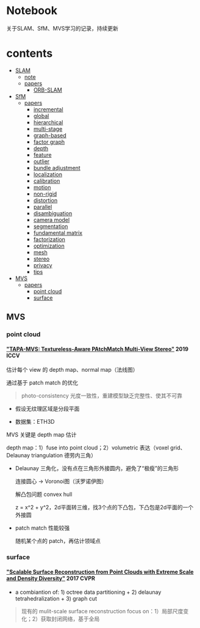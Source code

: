 # Notebook

关于SLAM、SfM、MVS学习的记录，持续更新

# contents
- [SLAM](./SLAM/README.md/#SLAM)
    - [note](./SLAM/README.md/#note)
    - [papers](./SLAM/README.md/#papers)
        - [ORB-SLAM](./SLAM/README.md/#ORB-SLAM)
- [SfM](./SfM/README.md/#SfM)
    - [papers](./SfM/README.md/#papers)
        - [incremental ](./SfM/README.md/#incremental)
        - [global](./SfM/README.md/#global)
        - [hierarchical](./SfM/README.md/#hierarchical)
        - [multi-stage](./SfM/README.md/#multi-stage)
        - [graph-based](./SfM/README.md/#graph-based)
        - [factor graph](./SfM/README.md/#factor-graph)
        - [depth](./SfM/README.md/#depth)
        - [feature](./SfM/README.md/#feature)
        - [outlier](./SfM/README.md/#outlier)
        - [bundle adjustment](./SfM/README.md/#bundle-adjustment)
        - [localization](./SfM/README.md/#localization)
        - [calibration](./SfM/README.md/#calibration)
        - [motion](./SfM/README.md/#motion)
        - [non-rigid](./SfM/README.md/#non-rigid)
        - [distortion](./SfM/README.md/#distortion)
        - [parallel](./SfM/README.md/#parallel)
        - [disambiguation](./SfM/README.md/#disambiguation)
        - [camera model](./SfM/README.md/#camera-model)
        - [segmentation](./SfM/README.md/#segmentation)
        - [fundamental matrix](./SfM/README.md/#fundamental-matrix)
        - [factorization](./SfM/README.md/#factorization)
        - [optimization](./SfM/README.md/#optimization)
        - [mesh](./SfM/README.md/#mesh)  
        - [stereo](./SfM/README.md/#stereo)  
        - [privacy](./SfM/README.md/#privacy)
        - [tips](./SfM/README.md/#tips)
- [MVS](./MVS/README.md/#MVS)
    - [papers](./MVS/README.md/#papers)
        - [point cloud](./MVS/README.md/#point-cloud)
        - [surface](./MVS/README.md/#surface)

<a name="MVS"></a>
## MVS

<a name="point-cloud"></a>
### point cloud

#### ["TAPA-MVS: Textureless-Aware PAtchMatch Multi-View Stereo"](https://openaccess.thecvf.com/content_ICCV_2019/papers/Romanoni_TAPA-MVS_Textureless-Aware_PAtchMatch_Multi-View_Stereo_ICCV_2019_paper.pdf) 2019 ICCV

估计每个 view 的 depth map、normal map（法线图）

通过基于 patch match 的优化

> photo-consistency 光度一致性，重建模型缺乏完整性、使其不可靠

+ 假设无纹理区域是分段平面

+ 数据集：ETH3D

MVS 关键是 depth map 估计

depth map：1）fuse into point cloud；2）volumetric 表达（voxel grid、Delaunay triangulation 德劳内三角）

+ Delaunay 三角化，没有点在三角形外接圆内，避免了“极瘦”的三角形

    连接圆心 -> Voronoi图（沃罗诺伊图）
    
    解凸包问题 convex hull
    
    z = x^2 + y^2，2d平面转三维，找3个点的下凸包，下凸包是2d平面的一个外接圆
    
+ patch match 性能较强

    随机某个点的 patch，再估计领域点

<a name="surface"></a>
### surface

#### ["Scalable Surface Reconstruction from Point Clouds with Extreme Scale and Density Diversity"](https://openaccess.thecvf.com/content_cvpr_2017/papers/Mostegel_Scalable_Surface_Reconstruction_CVPR_2017_paper.pdf) 2017 CVPR

+ a combiantion of: 1) octree data partitioning + 2) delaunay tetrahedralization + 3) graph cut

> 现有的 mulit-scale surface reconstruction focus on：1）局部尺度变化；2）获取封闭网络，基于全局

